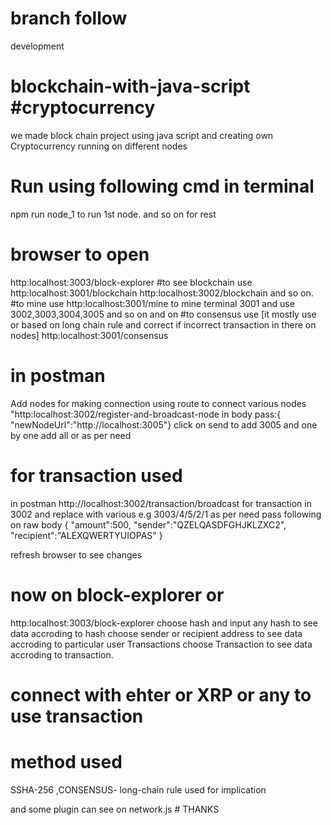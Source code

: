 # branch follow 
development

# blockchain-with-java-script #cryptocurrency
we made block chain project using java script and creating own Cryptocurrency running on different nodes
# Run using following cmd in terminal
npm run node_1 to run 1st node.
and so on for rest
# browser to open
http:localhost:3003/block-explorer
#to see blockchain use
http:localhost:3001/blockchain
http:localhost:3002/blockchain and so on.
#to mine use
http:localhost:3001/mine to mine terminal 3001 and use 3002,3003,3004,3005 and so on and on
#to consensus use [it mostly use or based on long chain rule and correct if incorrect transaction in there on nodes]
http:localhost:3001/consensus
# in postman 
Add nodes for making connection using route to connect various nodes
"http:localhost:3002/register-and-broadcast-node
in body pass:{
	"newNodeUrl":"http://localhost:3005"}
  click on send to add 3005
  and one by one add all or as per need
  
  # for transaction used
  in postman
  http://localhost:3002/transaction/broadcast
  for transaction in 3002 and replace with various e.g 3003/4/5/2/1 as per need 
  pass following on raw body
  {
	"amount":500,
	"sender":"QZELQASDFGHJKLZXC2",
	"recipient":"ALEXQWERTYUIOPAS"
}

refresh browser to see changes

 # now on block-explorer or 
http:localhost:3003/block-explorer
choose hash and input any hash to see data accroding to hash
choose sender or recipient address to see data accroding to particular user Transactions
choose Transaction to see data accroding to transaction.

# connect with ehter or XRP or any to use transaction
# method used
SSHA-256 ,CONSENSUS- long-chain rule used for implication

and some plugin can see on network.js #
THANKS
